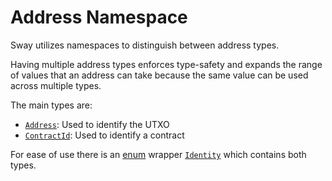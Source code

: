 # Address Namespace

Sway utilizes namespaces to distinguish between address types.

Having multiple address types enforces type-safety and expands the range of values that an address can take because the same value can be used across multiple types.

The main types are:

- [`Address`](address.md): Used to identify the UTXO
- [`ContractId`](contract-id.md): Used to identify a contract

For ease of use there is an [enum](../../language/built-ins/enums.md) wrapper [`Identity`](identity.md) which contains both types.
